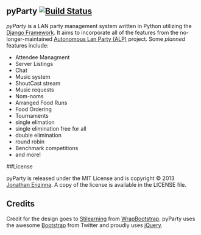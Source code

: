 pyParty  [![Build Status](https://travis-ci.org/JonnyFunFun/pyParty.png?branch=master)](https://travis-ci.org/JonnyFunFun/pyParty)
------

*pyParty* is a LAN party management system written in Python utilizing the [Django Framework](http://www.djangoproject.com/).
It aims to incorporate all of the features from the no-longer-maintained [Autonomous Lan Party (ALP)](http://www.nerdclub.net/alp/index.php)
project.  Some *planned* features include:

- Attendee Managment
- Server Listings
- Chat
- Music system
 - ShoutCast stream
 - Music requests
- Nom-noms
 - Arranged Food Runs
 - Food Ordering
- Tournaments
 - single elimation
 - single elimination free for all
 - double elimination
 - round robin
- Benchmark competitions
- and more!

##License

pyParty is released under the MIT License and is copyright &copy; 2013 [Jonathan Enzinna](http://www.jonathanenzinna.com/).
A copy of the license is available in the LICENSE file.

## Credits

Credit for the design goes to [Stilearning](https://wrapbootstrap.com/theme/stilearn-admin-template-WB0TFD2S0)
from [WrapBootstrap](https://wrapbootstrap.com/?ref=jonnyfunfun).  pyParty uses the awesome [Bootstrap](http://twitter.github.com/bootstrap/)
from Twitter and proudly uses [jQuery](http://jquery.com/).